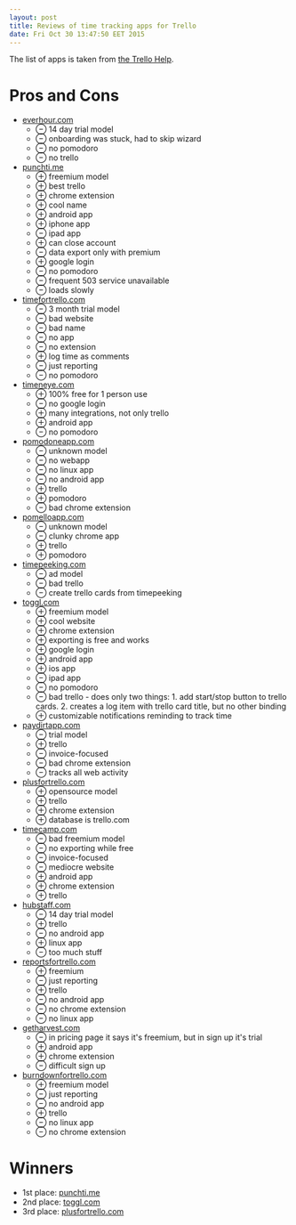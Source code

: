 ```yaml
---
layout: post
title: Reviews of time tracking apps for Trello
date: Fri Oct 30 13:47:50 EET 2015
---
```

The list of apps is taken from [the Trello Help](http://help.trello.com/article/941-time-tracking).

# Pros and Cons

* [everhour.com](https://everhour.com)
  * ⊖ 14 day trial model
  * ⊖ onboarding was stuck, had to skip wizard
  * ⊖ no pomodoro
  * ⊖ no trello
* [punchti.me](http://www.punchti.me/)
  * ⊕ freemium model
  * ⊕ best trello
  * ⊕ chrome extension
  * ⊕ cool name
  * ⊕ android app
  * ⊕ iphone app
  * ⊖ ipad app
  * ⊕ can close account
  * ⊖ data export only with premium
  * ⊕ google login
  * ⊖ no pomodoro
  * ⊖ frequent 503 service unavailable
  * ⊖ loads slowly
* [timefortrello.com](http://www.timefortrello.com/)
  * ⊖ 3 month trial model
  * ⊖ bad website
  * ⊖ bad name
  * ⊖ no app
  * ⊖ no extension
  * ⊕ log time as comments
  * ⊖ just reporting
  * ⊖ no pomodoro
* [timeneye.com](https://www.timeneye.com)
  * ⊕ 100% free for 1 person use
  * ⊖ no google login
  * ⊕ many integrations, not only trello
  * ⊕ android app
  * ⊖ no pomodoro
* [pomodoneapp.com](http://pomodoneapp.com/)
  * ⊖ unknown model
  * ⊖ no webapp
  * ⊖ no linux app
  * ⊖ no android app
  * ⊕ trello
  * ⊕ pomodoro
  * ⊖ bad chrome extension
* [pomelloapp.com](http://pomelloapp.com/)
  * ⊖ unknown model
  * ⊖ clunky chrome app
  * ⊕ trello
  * ⊕ pomodoro
* [timepeeking.com](https://timepeeking.com)
  * ⊖ ad model
  * ⊖ bad trello
  * ⊖ create trello cards from timepeeking
* [toggl.com](https://toggl.com/)
  * ⊕ freemium model
  * ⊕ cool website
  * ⊕ chrome extension
  * ⊕ exporting is free and works
  * ⊕ google login
  * ⊕ android app
  * ⊕ ios app
  * ⊖ ipad app
  * ⊖ no pomodoro
  * ⊖ bad trello - does only two things: 1. add start/stop button to trello cards. 2. creates a log item with trello card title, but no other binding
  * ⊕ customizable notifications reminding to track time
* [paydirtapp.com](https://paydirtapp.com/)
  * ⊖ trial model
  * ⊕ trello
  * ⊖ invoice-focused
  * ⊖ bad chrome extension
  * ⊖ tracks all web activity
* [plusfortrello.com](http://www.plusfortrello.com/)
  * ⊕ opensource model
  * ⊕ trello
  * ⊕ chrome extension
  * ⊕ database is trello.com
* [timecamp.com](https://www.timecamp.com/)
  * ⊖ bad freemium model
  * ⊖ no exporting while free
  * ⊖ invoice-focused
  * ⊖ mediocre website
  * ⊕ android app
  * ⊕ chrome extension
  * ⊕ trello
* [hubstaff.com](https://hubstaff.com/)
  * ⊖ 14 day trial model
  * ⊕ trello
  * ⊖ no android app
  * ⊕ linux app
  * ⊖ too much stuff
* [reportsfortrello.com](http://reportsfortrello.com/)
  * ⊕ freemium
  * ⊖ just reporting
  * ⊕ trello
  * ⊖ no android app
  * ⊖ no chrome extension
  * ⊖ no linux app
* [getharvest.com](https://www.getharvest.com)
  * ⊖ in pricing page it says it's freemium, but in sign up it's trial
  * ⊕ android app
  * ⊕ chrome extension
  * ⊖ difficult sign up
* [burndownfortrello.com](https://www.burndownfortrello.com)
  * ⊕ freemium model
  * ⊖ just reporting
  * ⊖ no android app
  * ⊕ trello
  * ⊖ no linux app
  * ⊖ no chrome extension

# Winners

* 1st place: [punchti.me](http://www.punchti.me/)
* 2nd place: [toggl.com](https://toggl.com/)
* 3rd place: [plusfortrello.com](http://www.plusfortrello.com/)